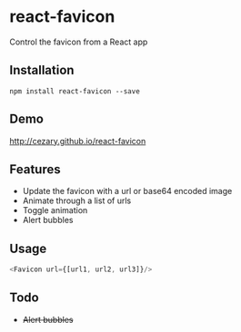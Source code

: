 # react-favicon

Control the favicon from a React app

## Installation

```
npm install react-favicon --save
```

## Demo

http://cezary.github.io/react-favicon

## Features

* Update the favicon with a url or base64 encoded image
* Animate through a list of urls
* Toggle animation
* Alert bubbles

## Usage
```javascript
<Favicon url={[url1, url2, url3]}/>
```

## Todo
* ~~Alert bubbles~~
